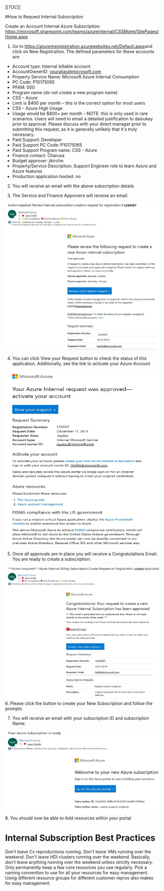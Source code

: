 [[_TOC_]]

#How to Request Internal Subscription

Create an Account Internal Azure Subscription: https://microsoft.sharepoint.com/teams/azureinternal/CSSMgmt/SitePages/Home.aspx 
1. Go to https://azuremsregistration.azurewebsites.net/Default.aspx​ and click on New Registration. The defined parameters for these accounts are:

- Account type: Internal billable account
- AccountOwnerID: youralias@microsoft.com
- Property Service Name: Microsoft Azure Internal Consumption
- PC Code: P10175065
- PFAM: 000
- Program name (do not create a new program name)
- CSS – Azure
- Limit is $400 per month – this is the correct option for most users
- CSS – Azure High Usage
- Usage would be $800+ per month – NOTE: this is only used in rare scenarios. Users will need to email a detailed justification to daisukey prior to approval. Please discuss with your direct manager prior to submitting this request, as it is generally unlikely that it's truly necessary.
- Paid Support: Developer
- Paid Support PC Code: P10175065
- Paid Support Program name: CSS - Azure
- Finance contact: Charusa
- Budget approver: jikirchn​
- Property/Service Description: Support Engineer role to learn Azure and Azure features  
- Production application hosted: no


2. You will receive an email with the above subscription details
 

3. The Service and Finance Approvers will receive an email.



![AIS 1.jpg](/.attachments/AIS%201-f639abbb-a1a1-44ea-942e-562a6bb4761e.jpg)

 

4. You can click View your Request button to check the status of this application. Additionally, see the link to activate your Azure Account


![AIS 2.jpg](/.attachments/AIS%202-cdb2203d-801f-4605-990b-0d720ab6bb3a.jpg)


5. Once all approvals are in place you will receive a Congratulations Email. You are ready to create a subscription:



![AIS 3.jpg](/.attachments/AIS%203-0e032bf4-76f2-463a-acf2-27ca5bbef4ba.jpg)
6. Please click the button to create your New Subscription and follow the prompts
 

7. You will receive an email with your subscription ID and subscription Name: 

![AIS 4.jpg](/.attachments/AIS%204-14880fa4-60c2-4372-a336-2a25f33047ef.jpg)
8. You should now be able to Add resources within your portal  

# Internal Subscription Best Practices

Don't leave Cx reproductions running.
Don't leave VMs running over the weekend.
Don't leave HDI clusters running over the weekend.
Basically, don't leave anything running over the weekend unless strictly necessary.
Only permanently keep a few core resources you use regularly.
Pick a naming convention to use for all your resources for easy management.
Using different resource groups for different customer repros also makes for easy management.
